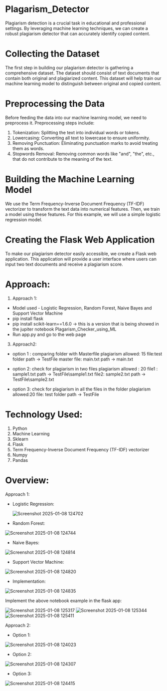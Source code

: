 # Plagarism_Detector
Plagiarism detection is a crucial task in educational and professional settings. By leveraging machine learning techniques, we can create a robust plagiarism detector that can accurately identify copied content. 

# Collecting the Dataset
The first step in building our plagiarism detector is gathering a comprehensive dataset. The dataset should consist of text documents that contain both original and plagiarized content. This dataset will help train our machine learning model to distinguish between original and copied content.

# Preprocessing the Data
Before feeding the data into our machine learning model, we need to preprocess it. Preprocessing steps include:
1. Tokenization: Splitting the text into individual words or tokens.
2. Lowercasing: Converting all text to lowercase to ensure uniformity.
3. Removing Punctuation: Eliminating punctuation marks to avoid treating them as words.
4. Stopwords Removal: Removing common words like "and", "the", etc., that do not contribute to the meaning of the text.

# Building the Machine Learning Model
We use the Term Frequency-Inverse Document Frequency (TF-IDF) vectorizer to transform the text data into numerical features. Then, we train a model using these features. For this example, we will use a simple logistic regression model.

# Creating the Flask Web Application
To make our plagiarism detector easily accessible, we create a Flask web application. This application will provide a user interface where users can input two text documents and receive a plagiarism score.

# Approach:

1. Approach 1:
- Model used - Logistic Regression, Random Forest, Naive Bayes and Support Vector Machine
- pip install flask
- pip install scikit-learn==1.6.0 -> this is a version that is being showed in the jupiter notebook Plagarism_Checker_using_ML
- Run app.py and go to the web page

3. Approach2:
- option 1 : comparing folder with Masterfile
  plagiarism allowed: 15
  file:test folder path -> TestFile
  master file: main.txt path -> main.txt

- option 2: check for plagiarism in two files
  plagiarism allowed : 20
  file1 : sample1.txt path -> TestFile\sample1.txt
  file2: sample2.txt path -> TestFile\sample2.txt

- option 3: check for plagiarism in all the files in the folder
  plagiarism allowed:20
  file: test folder path -> TestFile

# Technology Used:
1. Python
2. Machine Learning
3. Sklearn
4. Flask
5. Term Frequency-Inverse Document Frequency (TF-IDF) vectorizer
6. Numpy
7. Pandas

# Overview:
Approach 1:
- Logistic Regression:

  ![Screenshot 2025-01-08 124702](https://github.com/user-attachments/assets/8342df45-7aef-4c22-83f8-00f7f6e0f0aa)

- Random Forest:

![Screenshot 2025-01-08 124744](https://github.com/user-attachments/assets/8a9e95e7-9d2f-4d8d-ac9b-f811101fb7d4)

- Naive Bayes:

![Screenshot 2025-01-08 124814](https://github.com/user-attachments/assets/9e77a54f-db1f-44ce-8c5a-3b18ad048b60)

- Support Vector Machine:

![Screenshot 2025-01-08 124820](https://github.com/user-attachments/assets/b74109ff-3175-4cc7-b5dc-f49d502a510a)

- Implementation:

![Screenshot 2025-01-08 124835](https://github.com/user-attachments/assets/9737155c-88ad-4b52-bd38-70bf4b8c5211)

Implement the above notebook example in the flask app:

![Screenshot 2025-01-08 125317](https://github.com/user-attachments/assets/c71ebe35-e77e-4ce5-905d-5efd85df10ff)
![Screenshot 2025-01-08 125344](https://github.com/user-attachments/assets/45d28b54-2153-4451-a1eb-ede296295daf)
![Screenshot 2025-01-08 125411](https://github.com/user-attachments/assets/27e7fe5e-7720-4dce-8c93-74cb0c7cc0ac)


Approach 2:
- Option 1:
  
![Screenshot 2025-01-08 124023](https://github.com/user-attachments/assets/7dae416c-972d-4e71-b05a-c60a4098562a)

- Option 2:

 ![Screenshot 2025-01-08 124307](https://github.com/user-attachments/assets/248eb335-a9fe-4286-af53-049e3db38a9e)

- Option 3:

![Screenshot 2025-01-08 124415](https://github.com/user-attachments/assets/db2206a0-6635-4589-bf1d-6db3de1046c1)
